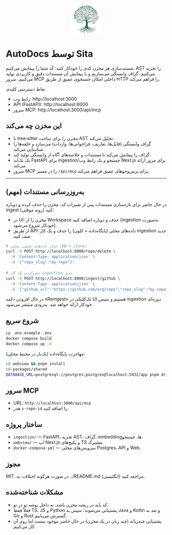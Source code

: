 <p align="center">
  <img src="../webview/apps/webapp/public/favicon.svg" alt="OpenDocs by Sita" width="96" height="96" />
</p>

# ‏AutoDocs توسط Sita

مستندسازی هر مخزن کدی را خودکار کنید: کُد شما را پیمایش می‌کنیم، AST را تجزیه می‌کنیم، گراف وابستگی می‌سازیم و با پیمایش آن مستندات دقیق و کاربردی تولید می‌کنیم. سرور MCP داخلی امکان جستجوی عمیق از طریق HTTP را فراهم می‌کند.

نقاط دسترسی کلیدی

- رابط وب: http://localhost:3000
- API (FastAPI): http://localhost:8000
- سرور MCP: http://localhost:3000/api/mcp

## این مخزن چه می‌کند

- با tree‑sitter مخزن را برای ساخت AST تحلیل می‌کند.
- گراف وابستگی (فایل‌ها، تعاریف، فراخوانی‌ها، واردات) می‌سازد و حلقه‌ها را شناسایی می‌کند.
- گراف را پیمایش می‌کند تا مستندات و خلاصه‌های آگاه از وابستگی تولید کند.
- یک بک‌اند FastAPI برای ingestion/جستجو و یک رابط وب Next.js برای مرور ارائه می‌کند.
- سرور MCP را در مسیر `/api/mcp` برای پرس‌وجوهای عمیق فراهم می‌کند.

---

## به‌روزرسانی مستندات (مهم)

در حال حاضر برای تازه‌سازی مستندات پس از تغییرات کد، مخزن را حذف کرده و دوباره ingest کنید (روند موقتی):

- در UI: مخزن را از Workspace حذف و دوباره اضافه کنید (ingestion به‌صورت خودکار شروع می‌شود).
- از طریق API: داده‌های محلی (پایگاه‌داده + کلون) را حذف و یک کار ingestion جدید صف کنید.

```bash
# حذف داده‌های تحلیلی محلی (DB + clone)
curl -X POST http://localhost:8000/repo/delete \
  -H 'Content-Type: application/json' \
  -d '{"repo_slug":"my-repo"}'

# صف‌کردن یک کار ingestion جدید
curl -X POST http://localhost:8000/ingest/github \
  -H 'Content-Type: application/json' \
  -d '{"github_url":"https://github.com/org/repo","repo_slug":"my-repo","force_full":false}'
```

در حال افزودن دکمه «Reingest» تک‌کلیکی در UI هستیم و سپس ingestion دوره‌ای خودکار ارائه خواهد شد. به‌زودی منتشر می‌شود.

## شروع سریع

```bash
cp .env.example .env
docker compose build
docker compose up -d
```

مهاجرت پایگاه‌داده (یک‌بار در محیط محلی):

```bash
cd webview && pnpm install
cd packages/shared
DATABASE_URL=postgresql://postgres:postgres@localhost:5432/app pnpm drizzle-kit push --config drizzle.main.config.ts
```

## سرور MCP

- URL: `http://localhost:3000/api/mcp`
- هدر `x-repo-id` را اضافه کنید.

## ساختار پروژه

- `ingestion/` — FastAPI، تجزیه AST، گراف، embeddingها، جستجو.
- `webview/` — اپ Next.js و پکیج‌های TS مشترک.
- `docker-compose.yml` — سرویس‌های محلی Postgres، API و Web.

## مجوز

MIT. در صورت هرگونه اختلاف، به ../README.md (انگلیسی) مراجعه کنید.

## مشکلات شناخته‌شده

- کد باید در ریشه مخزن باشد، نه داخل پوشه تو در تو.
- فعلاً فقط TS، JS و Python پشتیبانی می‌شوند؛ سپس به Java و Kotlin و بعد به Go و Rust گسترش می‌یابیم.
- پشتیبانی چندزبانه (چند زبان در یک مخزن) در حال حاضر موجود نیست اما روی آن کار می‌کنیم.
